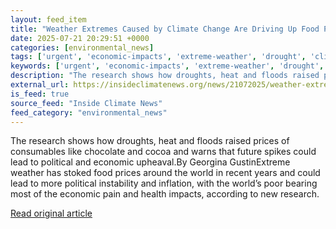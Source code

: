 ```yaml
---
layout: feed_item
title: "Weather Extremes Caused by Climate Change Are Driving Up Food Prices, a New Report Says"
date: 2025-07-21 20:29:51 +0000
categories: [environmental_news]
tags: ['urgent', 'economic-impacts', 'extreme-weather', 'drought', 'climate-costs', 'flooding', 'water-crisis', 'climate-health', 'public-health']
keywords: ['urgent', 'economic-impacts', 'extreme-weather', 'drought', 'climate-costs', 'weather', 'extremes', 'caused']
description: "The research shows how droughts, heat and floods raised prices of consumables like chocolate and cocoa and warns that future spikes could lead to political a..."
external_url: https://insideclimatenews.org/news/21072025/weather-extremes-driving-up-food-prices/
is_feed: true
source_feed: "Inside Climate News"
feed_category: "environmental_news"
---
```


The research shows how droughts, heat and floods raised prices of consumables like chocolate and cocoa and warns that future spikes could lead to political and economic upheaval.By Georgina GustinExtreme weather has stoked food prices around the world in recent years and could lead to more political instability and inflation, with the world’s poor bearing most of the economic pain and health impacts, according to new research.

[Read original article](https://insideclimatenews.org/news/21072025/weather-extremes-driving-up-food-prices/)
